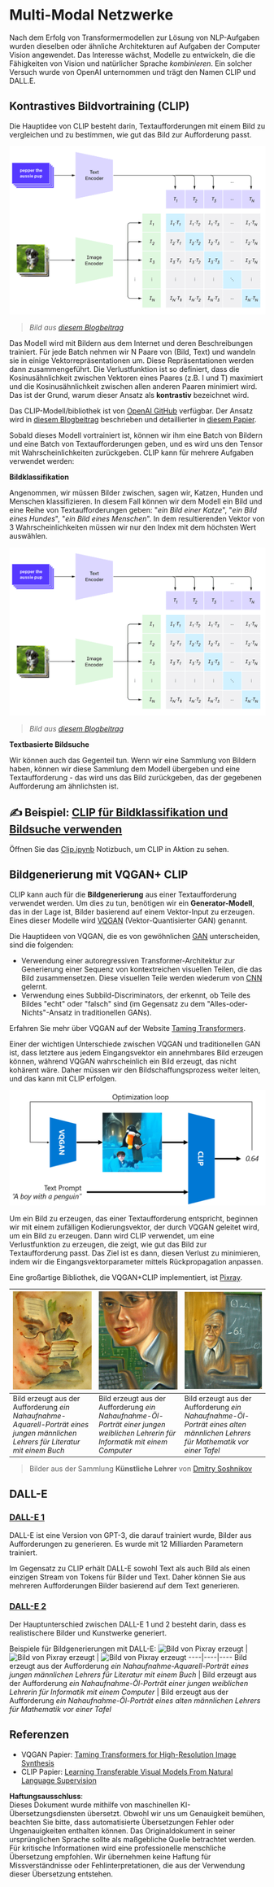 # Multi-Modal Netzwerke

Nach dem Erfolg von Transformermodellen zur Lösung von NLP-Aufgaben wurden dieselben oder ähnliche Architekturen auf Aufgaben der Computer Vision angewendet. Das Interesse wächst, Modelle zu entwickeln, die die Fähigkeiten von Vision und natürlicher Sprache *kombinieren*. Ein solcher Versuch wurde von OpenAI unternommen und trägt den Namen CLIP und DALL.E.

## Kontrastives Bildvortraining (CLIP)

Die Hauptidee von CLIP besteht darin, Textaufforderungen mit einem Bild zu vergleichen und zu bestimmen, wie gut das Bild zur Aufforderung passt.

![CLIP Architektur](../../../../../translated_images/clip-arch.b3dbf20b4e8ed8be1c38e2bc6100fd3cc257c33cda4692b301be91f791b13ea7.de.png)

> *Bild aus [diesem Blogbeitrag](https://openai.com/blog/clip/)*

Das Modell wird mit Bildern aus dem Internet und deren Beschreibungen trainiert. Für jede Batch nehmen wir N Paare von (Bild, Text) und wandeln sie in einige Vektorrepräsentationen um. Diese Repräsentationen werden dann zusammengeführt. Die Verlustfunktion ist so definiert, dass die Kosinusähnlichkeit zwischen Vektoren eines Paares (z.B. I und T) maximiert und die Kosinusähnlichkeit zwischen allen anderen Paaren minimiert wird. Das ist der Grund, warum dieser Ansatz als **kontrastiv** bezeichnet wird.

Das CLIP-Modell/bibliothek ist von [OpenAI GitHub](https://github.com/openai/CLIP) verfügbar. Der Ansatz wird in [diesem Blogbeitrag](https://openai.com/blog/clip/) beschrieben und detaillierter in [diesem Papier](https://arxiv.org/pdf/2103.00020.pdf).

Sobald dieses Modell vortrainiert ist, können wir ihm eine Batch von Bildern und eine Batch von Textaufforderungen geben, und es wird uns den Tensor mit Wahrscheinlichkeiten zurückgeben. CLIP kann für mehrere Aufgaben verwendet werden:

**Bildklassifikation**

Angenommen, wir müssen Bilder zwischen, sagen wir, Katzen, Hunden und Menschen klassifizieren. In diesem Fall können wir dem Modell ein Bild und eine Reihe von Textaufforderungen geben: "*ein Bild einer Katze*", "*ein Bild eines Hundes*", "*ein Bild eines Menschen*". In dem resultierenden Vektor von 3 Wahrscheinlichkeiten müssen wir nur den Index mit dem höchsten Wert auswählen.

![CLIP für Bildklassifikation](../../../../../translated_images/clip-class.3af42ef0b2b19369a633df5f20ddf4f5a01d6c8ffa181e9d3a0572c19f919f72.de.png)

> *Bild aus [diesem Blogbeitrag](https://openai.com/blog/clip/)*

**Textbasierte Bildsuche**

Wir können auch das Gegenteil tun. Wenn wir eine Sammlung von Bildern haben, können wir diese Sammlung dem Modell übergeben und eine Textaufforderung - das wird uns das Bild zurückgeben, das der gegebenen Aufforderung am ähnlichsten ist.

## ✍️ Beispiel: [CLIP für Bildklassifikation und Bildsuche verwenden](../../../../../lessons/X-Extras/X1-MultiModal/Clip.ipynb)

Öffnen Sie das [Clip.ipynb](../../../../../lessons/X-Extras/X1-MultiModal/Clip.ipynb) Notizbuch, um CLIP in Aktion zu sehen.

## Bildgenerierung mit VQGAN+ CLIP

CLIP kann auch für die **Bildgenerierung** aus einer Textaufforderung verwendet werden. Um dies zu tun, benötigen wir ein **Generator-Modell**, das in der Lage ist, Bilder basierend auf einem Vektor-Input zu erzeugen. Eines dieser Modelle wird [VQGAN](https://compvis.github.io/taming-transformers/) (Vektor-Quantisierter GAN) genannt.

Die Hauptideen von VQGAN, die es von gewöhnlichen [GAN](../../4-ComputerVision/10-GANs/README.md) unterscheiden, sind die folgenden:
* Verwendung einer autoregressiven Transformer-Architektur zur Generierung einer Sequenz von kontextreichen visuellen Teilen, die das Bild zusammensetzen. Diese visuellen Teile werden wiederum von [CNN](../../4-ComputerVision/07-ConvNets/README.md) gelernt.
* Verwendung eines Subbild-Discriminators, der erkennt, ob Teile des Bildes "echt" oder "falsch" sind (im Gegensatz zu dem "Alles-oder-Nichts"-Ansatz in traditionellen GANs).

Erfahren Sie mehr über VQGAN auf der Website [Taming Transformers](https://compvis.github.io/taming-transformers/).

Einer der wichtigen Unterschiede zwischen VQGAN und traditionellen GAN ist, dass letztere aus jedem Eingangsvektor ein annehmbares Bild erzeugen können, während VQGAN wahrscheinlich ein Bild erzeugt, das nicht kohärent wäre. Daher müssen wir den Bildschaffungsprozess weiter leiten, und das kann mit CLIP erfolgen.

![VQGAN+CLIP Architektur](../../../../../translated_images/vqgan.5027fe05051dfa3101950cfa930303f66e6478b9bd273e83766731796e462d9b.de.png)

Um ein Bild zu erzeugen, das einer Textaufforderung entspricht, beginnen wir mit einem zufälligen Kodierungsvektor, der durch VQGAN geleitet wird, um ein Bild zu erzeugen. Dann wird CLIP verwendet, um eine Verlustfunktion zu erzeugen, die zeigt, wie gut das Bild zur Textaufforderung passt. Das Ziel ist es dann, diesen Verlust zu minimieren, indem wir die Eingangsvektorparameter mittels Rückpropagation anpassen.

Eine großartige Bibliothek, die VQGAN+CLIP implementiert, ist [Pixray](http://github.com/pixray/pixray).

![Bild von Pixray erzeugt](../../../../../translated_images/a_closeup_watercolor_portrait_of_young_male_teacher_of_literature_with_a_book.2384968e9db8a0d09dc96de938b9f95bde8a7e1c721f48f286a7795bf16d56c7.de.png) |  ![Bild von Pixray erzeugt](../../../../../translated_images/a_closeup_oil_portrait_of_young_female_teacher_of_computer_science_with_a_computer.e0b6495f210a439077e1c32cc8afdf714e634fe24dc78dc5aa45fd2f560b0ed5.de.png) | ![Bild von Pixray erzeugt](../../../../../translated_images/a_closeup_oil_portrait_of_old_male_teacher_of_math.5362e67aa7fc2683b9d36a613b364deb7454760cd39205623fc1e3938fa133c0.de.png)
----|----|----
Bild erzeugt aus der Aufforderung *ein Nahaufnahme-Aquarell-Porträt eines jungen männlichen Lehrers für Literatur mit einem Buch* | Bild erzeugt aus der Aufforderung *ein Nahaufnahme-Öl-Porträt einer jungen weiblichen Lehrerin für Informatik mit einem Computer* | Bild erzeugt aus der Aufforderung *ein Nahaufnahme-Öl-Porträt eines alten männlichen Lehrers für Mathematik vor einer Tafel*

> Bilder aus der Sammlung **Künstliche Lehrer** von [Dmitry Soshnikov](http://soshnikov.com)

## DALL-E
### [DALL-E 1](https://openai.com/research/dall-e)
DALL-E ist eine Version von GPT-3, die darauf trainiert wurde, Bilder aus Aufforderungen zu generieren. Es wurde mit 12 Milliarden Parametern trainiert.

Im Gegensatz zu CLIP erhält DALL-E sowohl Text als auch Bild als einen einzigen Stream von Tokens für Bilder und Text. Daher können Sie aus mehreren Aufforderungen Bilder basierend auf dem Text generieren.

### [DALL-E 2](https://openai.com/dall-e-2)
Der Hauptunterschied zwischen DALL-E 1 und 2 besteht darin, dass es realistischere Bilder und Kunstwerke generiert.

Beispiele für Bildgenerierungen mit DALL-E:
![Bild von Pixray erzeugt](../../../../../translated_images/DALL·E%202023-06-20%2015.56.56%20-%20a%20closeup%20watercolor%20portrait%20of%20young%20male%20teacher%20of%20literature%20with%20a%20book.6c235e8271d9ed10ce985d86aeb241a58518958647973af136912116b9518fce.de.png) |  ![Bild von Pixray erzeugt](../../../../../translated_images/DALL·E%202023-06-20%2015.57.43%20-%20a%20closeup%20oil%20portrait%20of%20young%20female%20teacher%20of%20computer%20science%20with%20a%20computer.f21dc4166340b6c8b4d1cb57efd1e22127407f9b28c9ac7afe11344065369e64.de.png) | ![Bild von Pixray erzeugt](../../../../../translated_images/DALL·E%202023-06-20%2015.58.42%20-%20%20a%20closeup%20oil%20portrait%20of%20old%20male%20teacher%20of%20mathematics%20in%20front%20of%20blackboard.d331c2dfbdc3f7c46aa65c0809066f5e7ed4b49609cd259852e760df21051e4a.de.png)
----|----|----
Bild erzeugt aus der Aufforderung *ein Nahaufnahme-Aquarell-Porträt eines jungen männlichen Lehrers für Literatur mit einem Buch* | Bild erzeugt aus der Aufforderung *ein Nahaufnahme-Öl-Porträt einer jungen weiblichen Lehrerin für Informatik mit einem Computer* | Bild erzeugt aus der Aufforderung *ein Nahaufnahme-Öl-Porträt eines alten männlichen Lehrers für Mathematik vor einer Tafel*

## Referenzen

* VQGAN Papier: [Taming Transformers for High-Resolution Image Synthesis](https://compvis.github.io/taming-transformers/paper/paper.pdf)
* CLIP Papier: [Learning Transferable Visual Models From Natural Language Supervision](https://arxiv.org/pdf/2103.00020.pdf)

**Haftungsausschluss**:  
Dieses Dokument wurde mithilfe von maschinellen KI-Übersetzungsdiensten übersetzt. Obwohl wir uns um Genauigkeit bemühen, beachten Sie bitte, dass automatisierte Übersetzungen Fehler oder Ungenauigkeiten enthalten können. Das Originaldokument in seiner ursprünglichen Sprache sollte als maßgebliche Quelle betrachtet werden. Für kritische Informationen wird eine professionelle menschliche Übersetzung empfohlen. Wir übernehmen keine Haftung für Missverständnisse oder Fehlinterpretationen, die aus der Verwendung dieser Übersetzung entstehen.